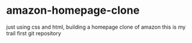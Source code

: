 # amazon-homepage-clone
just using css and html, building a homepage clone of amazon 
this is my trail first git repository
